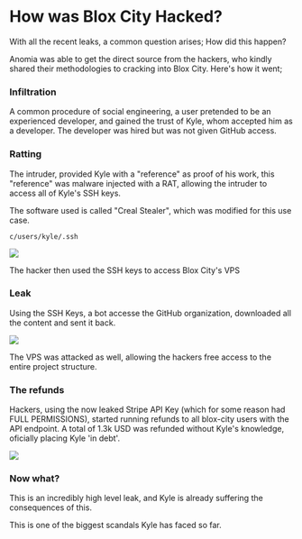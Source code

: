 # How was Blox City Hacked?
With all the recent leaks, a common question arises; How did this happen?

Anomia was able to get the direct source from the hackers, who kindly shared their methodologies to cracking into Blox City. Here's how it went;

### Infiltration
A common procedure of social engineering, a user pretended to be an experienced developer, and gained the trust of Kyle, whom accepted him as a developer. The developer was hired but was not given GitHub access.



### Ratting
The intruder, provided Kyle with a "reference" as proof of his work, this "reference" was malware injected with a RAT, allowing the intruder to access all of Kyle's SSH keys.

The software used is called "Creal Stealer", which was modified for this use case.
```
c/users/kyle/.ssh
```
![](https://media.discordapp.net/attachments/1279191268198711472/1279251221403926528/image.png?ex=66d3c30a&is=66d2718a&hm=d8e512025b2f58b3c64c82c9097c42470e7d3e99ec5026e2f0cd6afd3aa6334d&=&format=webp&quality=lossless&width=432&height=367)

The hacker then used the SSH keys to access Blox City's VPS

### Leak
Using the SSH Keys, a bot accesse the GitHub organization, downloaded all the content and sent it back.

![](https://media.discordapp.net/attachments/1124087949802348574/1279252926388244510/image.png?ex=66d3c4a1&is=66d27321&hm=2c92599fe7a81e6431ecb1bd95508f8e5b2f01b224cb10dc4b84b03271121b5f&=&format=webp&quality=lossless&width=660&height=546)

The VPS was attacked as well, allowing the hackers free access to the entire project structure.


### The refunds
Hackers, using the now leaked Stripe API Key (which for some reason had FULL PERMISSIONS), started running refunds to all blox-city users with the API endpoint. A total of 1.3k USD was refunded without Kyle's  knowledge, oficially placing Kyle 'in debt'.

![](https://media.discordapp.net/attachments/1124087949802348574/1279226378557849710/image.png?ex=66d3abe7&is=66d25a67&hm=ceb10155c70e2138f53ce7d9ff96f45d8630d77cbc7d4fc6ab468ad09ec6c2a8&=&format=webp&quality=lossless&width=603&height=67)

### Now what?
This is an incredibly high level leak, and Kyle is already suffering the consequences of this. 

This is one of the biggest scandals Kyle has faced so far.
